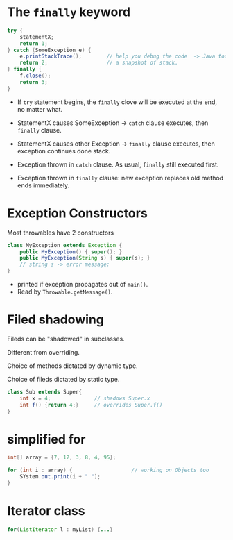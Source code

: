 # The `finally` keyword

```java
try {
    statementX;
    return 1;
} catch (SomeException e) {
    e.printStackTrace();        // help you debug the code  -> Java took
    return 2;                   // a snapshot of stack.
} finally {
    f.close();
    return 3;
}
```

* If `try` statement begins, the `finally` clove will be executed at the end, no matter what.

* StatementX causes SomeException -> `catch` clause executes, then `finally` clause.

* StatementX causes other Exception -> `finally` clause executes, then exception continues done stack.

* Exception thrown in `catch` clause. As usual, `finally` still executed first. 

* Exception thrown in `finally` clause: new exception replaces old method ends immediately.

# Exception Constructors

Most throwables have 2 constructors
```java
class MyException extends Exception {
    public MyException() { super(); }
    public MyException(String s) { super(s); }
    // string s -> error message: 
}
```
* printed if exception propagates out of `main()`.
* Read by `Throwable.getMessage()`.

# Filed shadowing
Fileds can be "shadowed" in subclasses. 

Different from overriding. 

Choice of methods dictated by dynamic type.

Choice of fileds dictated by static type.
```java
class Sub extends Super{
    int x = 4;              // shadows Super.x
    int f() {return 4;}     // overrides Super.f()
}
```

# simplified for

```java 
int[] array = {7, 12, 3, 8, 4, 95};

for (int i : array) {                   // working on Objects too
    SYstem.out.print(i + " ");
}
```

# Iterator class

```java
for(ListIterator l : myList) {...}
```